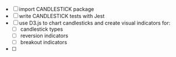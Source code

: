 - [ ] import CANDLESTICK package
- [ ] write CANDLESTICK tests with Jest
- [ ] use D3.js to chart candlesticks and create visual indicators for:
  - [ ] candlestick types
  - [ ] reversion indicators
  - [ ] breakout indicators
- [ ]
